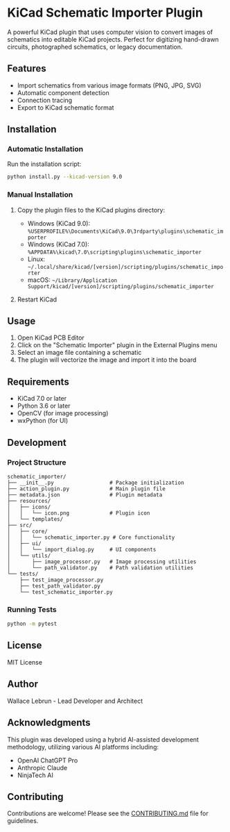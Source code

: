 # KiCad Schematic Importer Plugin

A powerful KiCad plugin that uses computer vision to convert images of schematics into editable KiCad projects. Perfect for digitizing hand-drawn circuits, photographed schematics, or legacy documentation.

## Features

- Import schematics from various image formats (PNG, JPG, SVG)
- Automatic component detection
- Connection tracing
- Export to KiCad schematic format

## Installation

### Automatic Installation

Run the installation script:

```bash
python install.py --kicad-version 9.0
```

### Manual Installation

1. Copy the plugin files to the KiCad plugins directory:
   - Windows (KiCad 9.0): `%USERPROFILE%\Documents\KiCad\9.0\3rdparty\plugins\schematic_importer`
   - Windows (KiCad 7.0): `%APPDATA%\kicad\7.0\scripting\plugins\schematic_importer`
   - Linux: `~/.local/share/kicad/[version]/scripting/plugins/schematic_importer`
   - macOS: `~/Library/Application Support/kicad/[version]/scripting/plugins/schematic_importer`

2. Restart KiCad

## Usage

1. Open KiCad PCB Editor
2. Click on the "Schematic Importer" plugin in the External Plugins menu
3. Select an image file containing a schematic
4. The plugin will vectorize the image and import it into the board

## Requirements

- KiCad 7.0 or later
- Python 3.6 or later
- OpenCV (for image processing)
- wxPython (for UI)

## Development

### Project Structure

```
schematic_importer/
├── __init__.py                  # Package initialization
├── action_plugin.py             # Main plugin file
├── metadata.json                # Plugin metadata
├── resources/
│   ├── icons/
│   │   └── icon.png             # Plugin icon
│   └── templates/
├── src/
│   ├── core/
│   │   └── schematic_importer.py # Core functionality
│   ├── ui/
│   │   └── import_dialog.py     # UI components
│   └── utils/
│       ├── image_processor.py   # Image processing utilities
│       └── path_validator.py    # Path validation utilities
└── tests/
    ├── test_image_processor.py
    ├── test_path_validator.py
    └── test_schematic_importer.py
```

### Running Tests

```bash
python -m pytest
```

## License

MIT License

## Author

Wallace Lebrun - Lead Developer and Architect

## Acknowledgments

This plugin was developed using a hybrid AI-assisted development methodology, utilizing various AI platforms including:
- OpenAI ChatGPT Pro
- Anthropic Claude
- NinjaTech AI

## Contributing

Contributions are welcome! Please see the [CONTRIBUTING.md](CONTRIBUTING.md) file for guidelines.
